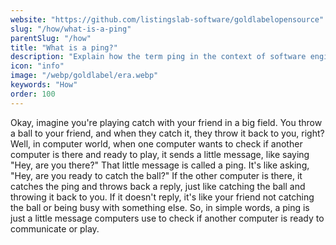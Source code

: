 ```yaml
---
website: "https://github.com/listingslab-software/goldlabelopensource"
slug: "/how/what-is-a-ping"
parentSlug: "/how"
title: "What is a ping?"
description: "Explain how the term ping in the context of software engineering to a 5 year old child"
icon: "info"
image: "/webp/goldlabel/era.webp"
keywords: "How"
order: 100
---
```

Okay, imagine you're playing catch with your friend in a big field. You throw a ball to your friend, and when they catch it, they throw it back to you, right? Well, in computer world, when one computer wants to check if another computer is there and ready to play, it sends a little message, like saying "Hey, are you there?" That little message is called a ping. It's like asking, "Hey, are you ready to catch the ball?" If the other computer is there, it catches the ping and throws back a reply, just like catching the ball and throwing it back to you. If it doesn't reply, it's like your friend not catching the ball or being busy with something else. So, in simple words, a ping is just a little message computers use to check if another computer is ready to communicate or play.